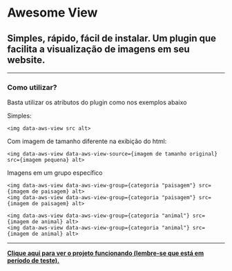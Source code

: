 # Awesome View
## Simples, rápido, fácil de instalar. Um plugin que facilita a visualização de imagens em seu website.
----
### Como utilizar?
Basta utilizar os atributos do plugin como nos exemplos abaixo

Simples:
```
<img data-aws-view src alt>
```

Com imagem de tamanho diferente na exibição do html:
```
<img data-aws-view data-aws-view-source={imagem de tamanho original} src={imagem pequena} alt>
```

Imagens em um grupo específico
```
<img data-aws-view data-aws-view-group={categoria "paisagem"} src={imagem de paisagem} alt>
<img data-aws-view data-aws-view-group={categoria "paisagem"} src={imagem de paisagem} alt>

<img data-aws-view data-aws-view-group={categoria "animal"} src={imagem de animal} alt>
<img data-aws-view data-aws-view-group={categoria "animal"} src={imagem de animal} alt>
```
----
**[Clique aqui para ver o projeto funcionando (lembre-se que está em período de teste).](https://clovislab.000webhostapp.com/plugins/aws-view/)**
